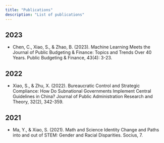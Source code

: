```yaml
---
title: "Publications"
description: "List of publications"
---
```


## 2023

- Chen, C., Xiao, S., & Zhao, B. (2023). Machine Learning Meets the Journal of Public Budgeting & Finance: Topics and Trends Over 40 Years. Public Budgeting & Finance, 43(4): 3-23.

## 2022

- Xiao, S., & Zhu, X. (2022). Bureaucratic Control and Strategic Compliance: How Do Subnational Governments Implement Central Guidelines in China? Journal of Public Administration Research and Theory, 32(2), 342-359.

## 2021

- Ma, Y., & Xiao, S. (2021). Math and Science Identity Change and Paths into and out of STEM: Gender and Racial Disparities. Socius, 7.


